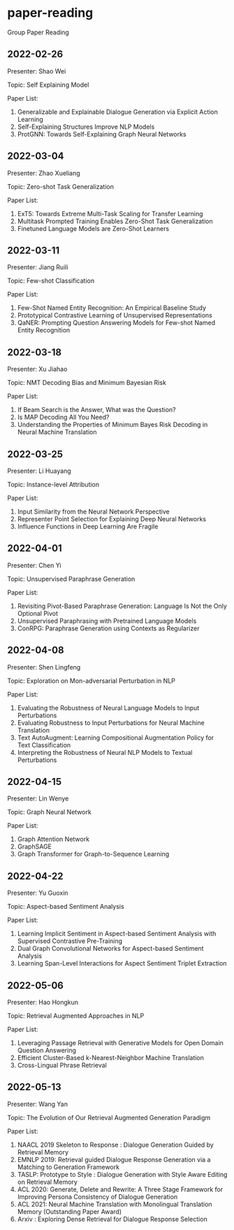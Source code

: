 # paper-reading
Group Paper Reading

## 2022-02-26

Presenter: Shao Wei

Topic: Self Explaining Model

Paper List:
1. Generalizable and Explainable Dialogue Generation via Explicit Action Learning
2. Self-Explaining Structures Improve NLP Models
3. ProtGNN: Towards Self-Explaining Graph Neural Networks


## 2022-03-04

Presenter: Zhao Xueliang

Topic: Zero-shot Task Generalization

Paper List:
1. ExT5: Towards Extreme Multi-Task Scaling for Transfer Learning
2. Multitask Prompted Training Enables Zero-Shot Task Generalization
3. Finetuned Language Models are Zero-Shot Learners


## 2022-03-11

Presenter: Jiang Ruili

Topic: Few-shot Classification

Paper List:
1. Few-Shot Named Entity Recognition: An Empirical Baseline Study
2. Prototypical Contrastive Learning of Unsupervised Representations
3. QaNER: Prompting Question Answering Models for Few-shot Named Entity Recognition



## 2022-03-18

Presenter: Xu Jiahao

Topic: NMT Decoding Bias and Minimum Bayesian Risk

Paper List:
1. If Beam Search is the Answer, What was the Question?
2. Is MAP Decoding All You Need?
3. Understanding the Properties of Minimum Bayes Risk Decoding in Neural Machine Translation



## 2022-03-25

Presenter: Li Huayang

Topic: Instance-level Attribution

Paper List:
1. Input Similarity from the Neural Network Perspective
2. Representer Point Selection for Explaining Deep Neural Networks
3. Influence Functions in Deep Learning Are Fragile



## 2022-04-01

Presenter: Chen Yi

Topic: Unsupervised Paraphrase Generation

Paper List:
1. Revisiting Pivot-Based Paraphrase Generation: Language Is Not the Only Optional Pivot
2. Unsupervised Paraphrasing with Pretrained Language Models
3. ConRPG: Paraphrase Generation using Contexts as Regularizer



## 2022-04-08

Presenter: Shen Lingfeng

Topic: Exploration on Mon-adversarial Perturbation in NLP

Paper List:
1. Evaluating the Robustness of Neural Language Models to Input Perturbations
2. Evaluating Robustness to Input Perturbations for Neural Machine Translation
3. Text AutoAugment: Learning Compositional Augmentation Policy for Text Classification
4. Interpreting the Robustness of Neural NLP Models to Textual Perturbations



## 2022-04-15

Presenter: Lin Wenye

Topic: Graph Neural Network

Paper List:
1. Graph Attention Network
2. GraphSAGE
3. Graph Transformer for Graph-to-Sequence Learning



## 2022-04-22

Presenter: Yu Guoxin

Topic: Aspect-based Sentiment Analysis

Paper List:
1. Learning Implicit Sentiment in Aspect-based Sentiment Analysis with Supervised Contrastive Pre-Training
2. Dual Graph Convolutional Networks for Aspect-based Sentiment Analysis
3. Learning Span-Level Interactions for Aspect Sentiment Triplet Extraction



## 2022-05-06

Presenter: Hao Hongkun

Topic: Retrieval Augmented Approaches in NLP

Paper List:
1. Leveraging Passage Retrieval with Generative Models for Open Domain Question Answering
2. Efficient Cluster-Based k-Nearest-Neighbor Machine Translation
3. Cross-Lingual Phrase Retrieval 



## 2022-05-13

Presenter: Wang Yan

Topic: The Evolution of Our Retrieval Augmented Generation Paradigm

Paper List:
1. NAACL 2019 Skeleton to Response : Dialogue Generation Guided by Retrieval Memory
2. EMNLP 2019: Retrieval guided Dialogue Response Generation via a Matching to Generation Framework
3. TASLP: Prototype to Style : Dialogue Generation with Style Aware Editing on Retrieval Memory
4. ACL 2020: Generate, Delete and Rewrite: A Three Stage Framework for Improving Persona Consistency of Dialogue Generation
5. ACL 2021: Neural Machine Translation with Monolingual Translation Memory (Outstanding Paper Award)
6. Arxiv : Exploring Dense Retrieval for Dialogue Response Selection





